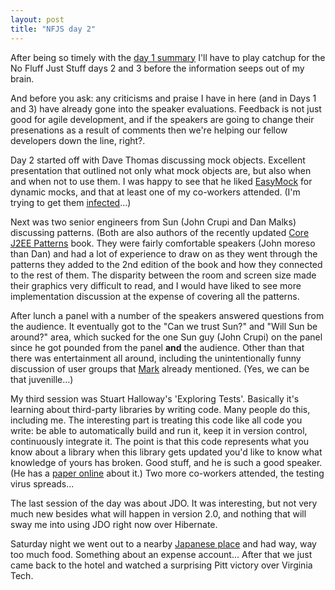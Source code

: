 ```yaml
---
layout: post
title: "NFJS day 2"
---
```




After being so timely with the <a
href="/2003/11/07/first_day_of_nfjs.html">day 1
summary</a> I'll have to play catchup for the No Fluff Just Stuff days
2 and 3 before the information seeps out of my brain.

<p>And before you ask: any criticisms and praise I have in here (and
in Days 1 and 3) have already gone into the speaker
evaluations. Feedback is not just good for agile development, and if
the speakers are going to change their presenations as a result of
comments then we're helping our fellow developers down the line,
right?.</p>

<p>Day 2 started off with Dave Thomas discussing mock
objects. Excellent presentation that outlined not only what mock
objects are, but also when and when not to use them. I was happy to
see that he liked <a href="http://www.easymock.org/">EasyMock</a> for
dynamic mocks, and that at least one of my co-workers attended. (I'm
trying to get them <a
href="http://junit.sourceforge.net/doc/testinfected/testing.htm">infected</a>...)</p>

<p>Next was two senior engineers from Sun (John Crupi and Dan Malks)
discussing patterns. (Both are also authors of the recently updated <a
href="http://www.bookpool.com/.x/etwb9mrso4/sm/0131422464">Core J2EE
Patterns</a> book. They were fairly comfortable speakers (John moreso
than Dan) and had a lot of experience to draw on as they went through
the patterns they added to the 2nd edition of the book and how they
connected to the rest of them. The disparity between the room and
screen size made their graphics very difficult to read, and I would
have liked to see more implementation discussion at the expense of
covering all the patterns.</p>

<p>After lunch a panel with a number of the speakers answered
questions from the audience. It eventually got to the "Can we trust
Sun?" and "Will Sun be around?" area, which sucked for the one Sun guy
(John Crupi) on the panel since he got pounded from the panel
<b>and</b> the audience. Other than that there was entertainment all
around, including the unintentionally funny discussion of user groups
that <a href="http://mark.denovich.org/archives/000412.html">Mark</a>
already mentioned. (Yes, we can be that juvenille...)</p>

<p>My third session was Stuart Halloway's 'Exploring Tests'. Basically
it's learning about third-party libraries by writing code. Many people
do this, including me. The interesting part is treating this code like
all code you write: be able to automatically build and run it, keep it
in version control, continuously integrate it. The point is that this
code represents what you know about a library when this library gets
updated you'd like to know what knowledge of yours has broken. Good
stuff, and he is such a good speaker. (He has a <a
href="http://www.relevancellc.com/resources/xt.htm">paper online</a>
about it.) Two more co-workers attended, the testing virus
spreads...</p>

<p>The last session of the day was about JDO. It was interesting, but
not very much new besides what will happen in version 2.0, and nothing
that will sway me into using JDO right now over Hibernate.</p>

<p>Saturday night we went out to a nearby <a
href="http://www.washingtonian.com/dining/Profiles/MatubaAr.html">Japanese
place</a> and had way, way too much food. Something about an expense
account... After that we just came back to the hotel and watched a
surprising Pitt victory over Virginia Tech.</p>


